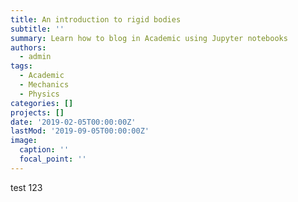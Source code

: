 ```yaml
---
title: An introduction to rigid bodies
subtitle: ''
summary: Learn how to blog in Academic using Jupyter notebooks
authors:
  - admin
tags:
  - Academic
  - Mechanics
  - Physics
categories: []
projects: []
date: '2019-02-05T00:00:00Z'
lastMod: '2019-09-05T00:00:00Z'
image:
  caption: ''
  focal_point: ''
---
```

test 123
